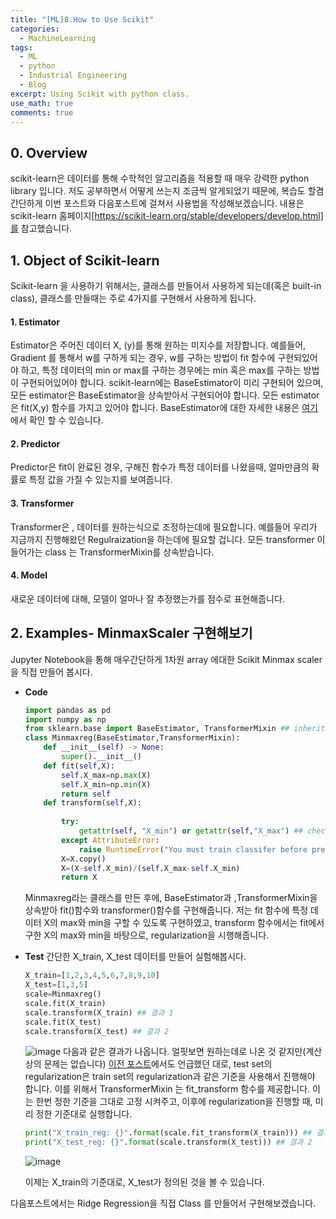 ```yaml
---
title: "[ML]8.How to Use Scikit"
categories:
  - MachineLearning
tags:
  - ML
  - python
  - Industrial Engineering
  - Blog
excerpt: Using Scikit with python class.
use_math: true
comments: true
---
```


## 0. Overview
scikit-learn은 데이터를 통해 수학적인 알고리즘을 적용할 때 매우 강력한 python library 입니다. 저도 공부하면서 어떻게 쓰는지 조금씩 알게되었기 때문에, 복습도 할겸 간단하게 이번 포스트와 다음포스트에 걸쳐서 사용법을 작성해보겠습니다. 내용은 scikit-learn 홈페이지[https://scikit-learn.org/stable/developers/develop.html]를 참고했습니다.

## 1. Object of Scikit-learn
Scikit-learn 을 사용하기 위해서는, 클래스를 만들어서 사용하게 되는데(혹은 built-in class), 클래스를 만들때는  주로 4가지를 구현해서 사용하게 됩니다.

#### 1. Estimator
Estimator은 주어진 데이터 X, (y)를 통해 원하는 미지수를 저장합니다. 예를들어, Gradient 를 통해서 w를 구하게 되는 경우, w를 구하는 방법이 fit 함수에 구현되있어야 하고, 특정 데이터의 min or max를 구하는 경우에는 min 혹은 max를 구하는 방법이 구현되어있어야 합니다.
scikit-learn에는 BaseEstimator이 미리 구현되어 있으며, 모든 estimator은 BaseEstimator을 상속받아서 구현되어야 합니다. 모든 estimator은 fit(X,y) 함수를 가지고 있어야 합니다.
BaseEstimator에 대한 자세한 내용은 [여기](https://scikit-learn.org/stable/developers/develop.html)에서 확인 할 수 있습니다.

#### 2. Predictor
Predictor은 fit이 완료된 경우, 구해진 함수가 특정 데이터를 나왔을때, 얼마만큼의 확률로 특정 값을 가질 수 있는지를 보여줍니다. 

#### 3. Transformer
Transformer은 , 데이터를 원하는식으로 조정하는데에 필요합니다. 예를들어 우리가 지금까지 진행해왔던 Regulraization을 하는데에 필요할 겁니다. 모든 transformer 이들어가는 class 는  TransformerMixin를 상속받습니다. 

#### 4. Model
새로운 데이터에 대해, 모델이 얼마나 잘 추정했는가를 점수로 표현해줍니다.

## 2. Examples- MinmaxScaler 구현해보기

Jupyter Notebook을 통해 매우간단하게 1차원 array 에대한 Scikit Minmax scaler을 직접 만들어 봅시다.
- __Code__

  ```python
  import pandas as pd
  import numpy as np
  from sklearn.base import BaseEstimator, TransformerMixin ## inheritance..
  class Minmaxreg(BaseEstimator,TransformerMixin):
      def __init__(self) -> None:
          super().__init__()
      def fit(self,X):
          self.X_max=np.max(X)
          self.X_min=np.min(X)
          return self
      def transform(self,X):
          
          try:
              getattr(self, "X_min") or getattr(self,"X_max") ## checking if fitted
          except AttributeError:
              raise RuntimeError("You must train classifer before predicting data!")
          X=X.copy()
          X=(X-self.X_min)/(self.X_max-self.X_min)
          return X
  ```
  Minmaxreg라는 클래스를 만든 후에, BaseEstimator과 ,TransformerMixin을 상속받아 fit()함수와 transformer()함수를 구현해줍니다.
  저는 fit 함수에 특정 데이터 X의 max와 min을 구할 수 있도록 구현하였고, transform 함수에서는 fit에서 구한 X의 max와 min을 바탕으로, regularization을 시행해줍니다.

- __Test__ 
간단한 X_train, X_test 데이터를 만들어 실험해봅시다.

  ```python
  X_train=[1,2,3,4,5,6,7,8,9,10]
  X_test=[1,3,5]
  scale=Minmaxreg()
  scale.fit(X_train)
  scale.transform(X_train) ## 결과 1
  scale.fit(X_test)
  scale.transform(X_test) ## 결과 2
  ```
  ![image](https://user-images.githubusercontent.com/75593825/141425552-723248c0-cb27-45fd-8310-84bb01a289ce.png)
  다음과 같은 결과가 나옵니다. 얼핏보면 원하는데로 나온 것 같지만(계산상의 문제는 없습니다) [이전 포스트](https://lookbackjh.github.io/machinelearning/Examples/)에서도 언급했던 대로, test set의 regularization은 train set의 regularization과 같은 기준을 사용해서 진행해야 합니다. 이를 위해서 
  TransformerMixin 는 fit_transform 함수를 제공합니다. 이는 한번 정한 기준을 그대로 고정 시켜주고, 이후에 regularization을 진행할 때, 미리 정한 기준대로 실행합니다. 

  ```python
  print("X_train_reg: {}".format(scale.fit_transform(X_train))) ## 결과 1
  print("X_test_reg: {}".format(scale.transform(X_test))) ## 결과 2
  ```

  ![image](https://user-images.githubusercontent.com/75593825/141426262-40592369-accb-40f1-8518-c843b07345aa.png)

  이제는 X_train의 기준대로, X_test가 정의된 것을 볼 수 있습니다.


다음포스트에서는 Ridge Regression을 직접 Class 를 만들어서 구현해보겠습니다.

